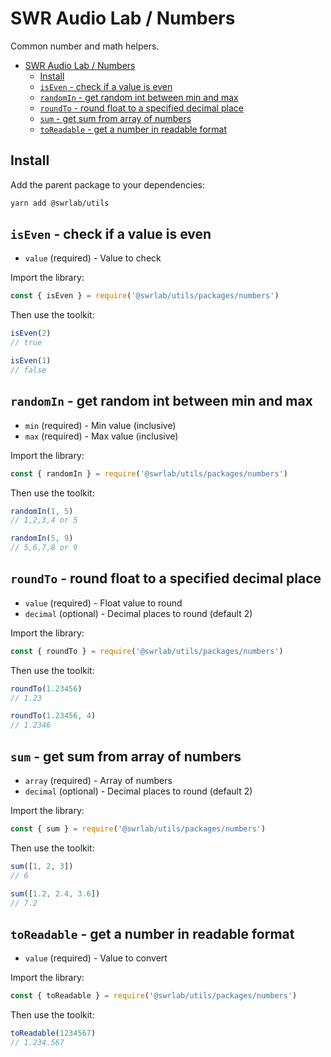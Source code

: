 # SWR Audio Lab / Numbers

Common number and math helpers.

- [SWR Audio Lab / Numbers](#swr-audio-lab--numbers)
  - [Install](#install)
  - [`isEven` - check if a value is even](#iseven---check-if-a-value-is-even)
  - [`randomIn` - get random int between min and max](#randomin---get-random-int-between-min-and-max)
  - [`roundTo` - round float to a specified decimal place](#roundto---round-float-to-a-specified-decimal-place)
  - [`sum` - get sum from array of numbers](#sum---get-sum-from-array-of-numbers)
  - [`toReadable` - get a number in readable format](#toreadable---get-a-number-in-readable-format)

## Install

Add the parent package to your dependencies:

```sh
yarn add @swrlab/utils
```

## `isEven` - check if a value is even

- `value` (required) - Value to check

Import the library:

```js
const { isEven } = require('@swrlab/utils/packages/numbers')
```

Then use the toolkit:

```js
isEven(2)
// true

isEven(1)
// false
```

## `randomIn` - get random int between min and max

- `min` (required) - Min value (inclusive)
- `max` (required) - Max value (inclusive)

Import the library:

```js
const { randomIn } = require('@swrlab/utils/packages/numbers')
```

Then use the toolkit:

```js
randomIn(1, 5)
// 1,2,3,4 or 5

randomIn(5, 9)
// 5,6,7,8 or 9
```

## `roundTo` - round float to a specified decimal place

- `value` (required) - Float value to round
- `decimal` (optional) - Decimal places to round (default 2)

Import the library:

```js
const { roundTo } = require('@swrlab/utils/packages/numbers')
```

Then use the toolkit:

```js
roundTo(1.23456)
// 1.23

roundTo(1.23456, 4)
// 1.2346
```

## `sum` - get sum from array of numbers

- `array` (required) - Array of numbers
- `decimal` (optional) - Decimal places to round (default 2)

Import the library:

```js
const { sum } = require('@swrlab/utils/packages/numbers')
```

Then use the toolkit:

```js
sum([1, 2, 3])
// 6

sum([1.2, 2.4, 3.6])
// 7.2
```

## `toReadable` - get a number in readable format

- `value` (required) - Value to convert

Import the library:

```js
const { toReadable } = require('@swrlab/utils/packages/numbers')
```

Then use the toolkit:

```js
toReadable(1234567)
// 1.234.567
```
